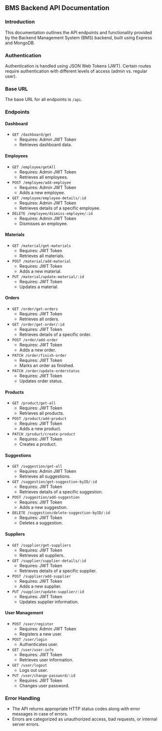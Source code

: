 ## BMS Backend API Documentation

### Introduction
This documentation outlines the API endpoints and functionality provided by the Backend Management System (BMS) backend, built using Express and MongoDB.

### Authentication
Authentication is handled using JSON Web Tokens (JWT). Certain routes require authentication with different levels of access (admin vs. regular user).

### Base URL
The base URL for all endpoints is `/api`.

### Endpoints

#### Dashboard
- `GET /dashboard/get`
  - Requires: Admin JWT Token
  - Retrieves dashboard data.

#### Employees
- `GET /employee/getAll`
  - Requires: Admin JWT Token
  - Retrieves all employees.
- `POST /employee/add-employee`
  - Requires: Admin JWT Token
  - Adds a new employee.
- `GET /employee/employee-details/:id`
  - Requires: Admin JWT Token
  - Retrieves details of a specific employee.
- `DELETE /employee/dismiss-employee/:id`
  - Requires: Admin JWT Token
  - Dismisses an employee.

#### Materials
- `GET /material/get-materials`
  - Requires: JWT Token
  - Retrieves all materials.
- `POST /material/add-material`
  - Requires: JWT Token
  - Adds a new material.
- `PUT /material/update-material/:id`
  - Requires: JWT Token
  - Updates a material.

#### Orders
- `GET /order/get-orders`
  - Requires: JWT Token
  - Retrieves all orders.
- `GET /order/get-order/:id`
  - Requires: JWT Token
  - Retrieves details of a specific order.
- `POST /order/add-order`
  - Requires: JWT Token
  - Adds a new order.
- `PATCH /order/finish-order`
  - Requires: JWT Token
  - Marks an order as finished.
- `PATCH /order/update-orderstatus`
  - Requires: JWT Token
  - Updates order status.

#### Products
- `GET /product/get-all`
  - Requires: JWT Token
  - Retrieves all products.
- `POST /product/add-product`
  - Requires: JWT Token
  - Adds a new product.
- `PATCH /product/create-product`
  - Requires: JWT Token
  - Creates a product.

#### Suggestions
- `GET /suggestion/get-all`
  - Requires: Admin JWT Token
  - Retrieves all suggestions.
- `GET /suggestion/get-suggestion-byID/:id`
  - Requires: JWT Token
  - Retrieves details of a specific suggestion.
- `POST /suggestion/add-suggestion`
  - Requires: JWT Token
  - Adds a new suggestion.
- `DELETE /suggestion/delete-suggestion-byID/:id`
  - Requires: JWT Token
  - Deletes a suggestion.

#### Suppliers
- `GET /supplier/get-suppliers`
  - Requires: JWT Token
  - Retrieves all suppliers.
- `GET /supplier/supplier-details/:id`
  - Requires: JWT Token
  - Retrieves details of a specific supplier.
- `POST /supplier/add-supplier`
  - Requires: JWT Token
  - Adds a new supplier.
- `PUT /supplier/update-supplier/:id`
  - Requires: JWT Token
  - Updates supplier information.

#### User Management
- `POST /user/register`
  - Requires: Admin JWT Token
  - Registers a new user.
- `POST /user/login`
  - Authenticates user.
- `GET /user/user-info`
  - Requires: JWT Token
  - Retrieves user information.
- `GET /user/logout`
  - Logs out user.
- `PUT /user/change-password/:id`
  - Requires: JWT Token
  - Changes user password.

### Error Handling
- The API returns appropriate HTTP status codes along with error messages in case of errors.
- Errors are categorized as unauthorized access, bad requests, or internal server errors.

